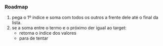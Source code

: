 ### Roadmap

1. pega o 1º índice e soma com todos os outros a frente dele até o final da lista.
2. se a soma entre o termo e o próximo der igual ao target: 
    - retorna o índice dos valores
    - para de tentar
